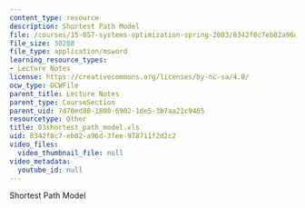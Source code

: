 ```yaml
---
content_type: resource
description: Shortest Path Model
file: /courses/15-057-systems-optimization-spring-2003/8342f8c7eb02a96d3fee978711f2d2c2_03shortest_path_model.xls
file_size: 30208
file_type: application/msword
learning_resource_types:
- Lecture Notes
license: https://creativecommons.org/licenses/by-nc-sa/4.0/
ocw_type: OCWFile
parent_title: Lecture Notes
parent_type: CourseSection
parent_uid: 7d70ed88-1800-6902-1de5-3b7aa21c9465
resourcetype: Other
title: 03shortest_path_model.xls
uid: 8342f8c7-eb02-a96d-3fee-978711f2d2c2
video_files:
  video_thumbnail_file: null
video_metadata:
  youtube_id: null
---
```

Shortest Path Model
